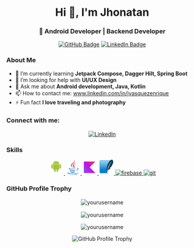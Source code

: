 <h1 align="center">Hi 👋, I'm Jhonatan</h1>
<h3 align="center"> 📱 Android Developer | Backend Developer </h3>

<p align="center">
  <a href="https://github.com/jvasquezd"><img src="https://img.shields.io/github/followers/jvasquezd?label=Follow&style=social" alt="GitHub Badge"></a>
  <a href="https://linkedin.com/in/jvasquezenrique"><img src="https://img.shields.io/badge/LinkedIn-blue?style=flat&logo=linkedin" alt="LinkedIn Badge"></a>
</p>

### About Me

- 🌱 I’m currently learning **Jetpack Compose, Dagger Hilt, Spring Boot**
- 🤝 I’m looking for help with **UI/UX Design**
- 💬 Ask me about **Android development, Java, Kotlin**
- 📫 How to contact me: www.linkedin.com/in/jvasquezenrique
- ⚡ Fun fact **I love traveling and photography**


 ### Connect with me:
 
<p align="center">
  <a href="https://linkedin.com/in/jvasquezenrique" target="blank"><img align="center" src="https://cdn.jsdelivr.net/npm/simple-icons@v3/icons/linkedin.svg" alt="LinkedIn" height="30" width="40"/></a>
</p>
    
### Skills
<p align="center">
      <a href="https://developer.android.com" target="_blank" rel="noreferrer">
        <img src="https://raw.githubusercontent.com/devicons/devicon/master/icons/android/android-original-wordmark.svg" alt="android" width="40" height="40"/>
      </a>
      <a href="https://www.java.com" target="_blank" rel="noreferrer">
        <img src="https://raw.githubusercontent.com/devicons/devicon/master/icons/java/java-original.svg" alt="java" width="40" height="40"/>
      </a>
      <a href="https://kotlinlang.org" target="_blank" rel="noreferrer">
        <img src="https://raw.githubusercontent.com/devicons/devicon/master/icons/kotlin/kotlin-original.svg" alt="kotlin" width="40" height="40"/>
      </a>
      <a href="https://www.sqlite.org/" target="_blank" rel="noreferrer">
        <img src="https://raw.githubusercontent.com/devicons/devicon/master/icons/sqlite/sqlite-original.svg" alt="sqlite" width="40" height="40"/>
      </a>
      <a href="https://firebase.google.com/" target="_blank" rel="noreferrer">
        <img src="https://www.vectorlogo.zone/logos/firebase/firebase-icon.svg" alt="firebase" width="40" height="40"/>
      </a>
      <a href="https://git-scm.com/" target="_blank" rel="noreferrer">
        <img src="https://www.vectorlogo.zone/logos/git-scm/git-scm-icon.svg" alt="git" width="40" height="40"/>
      </a>
</p>

### GitHub Profile Trophy

  <p align="center">
      <img align="center" src="https://github-readme-stats.vercel.app/api?username=jvasquezd&show_icons=true&locale=en" alt="yourusername" />
  </p>
    
  <p align="center">
      <img align="center" src="https://github-readme-streak-stats.herokuapp.com/?user=jvasquezd&" alt="yourusername" />
  </p>
    
  <p align="center">
      <img align="center" src="https://github-readme-stats.vercel.app/api/top-langs?username=jvasquezd&show_icons=true&locale=en&layout=compact" alt="yourusername" />
  </p>
    
  <p align="center">
      <img src="https://github-profile-trophy.vercel.app/?username=jvasquezd&theme=onedark" alt="GitHub Profile Trophy">
  </p>
    
